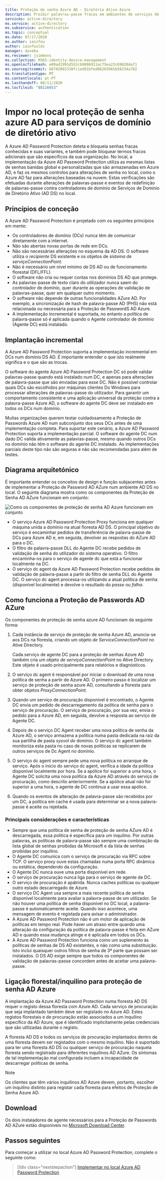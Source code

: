 ```yaml
---
title: Proteção de senha Azure AD - Diretório Ativo Azure
description: Proibir palavras-passe fracas em ambientes de serviços de domínio de diretório ativo no local utilizando a proteção de senha ad Ad Azure
services: active-directory
ms.service: active-directory
ms.subservice: authentication
ms.topic: conceptual
ms.date: 07/17/2020
ms.author: iainfou
author: iainfoulds
manager: daveba
ms.reviewer: jsimmons
ms.collection: M365-identity-device-management
ms.openlocfilehash: e09ad2991d552cb9886911ac75ea23c690204a71
ms.sourcegitcommit: b8702065338fc1ed81bfed082650b5b58234a702
ms.translationtype: MT
ms.contentlocale: pt-PT
ms.lasthandoff: 08/11/2020
ms.locfileid: "88116653"
---
```

# <a name="enforce-on-premises-azure-ad-password-protection-for-active-directory-domain-services"></a>Impor no local proteção de senha azure AD para serviços de domínio de diretório ativo

A Azure AD Password Protection deteta e bloqueia senhas fracas conhecidas e suas variantes, e também pode bloquear termos fracos adicionais que são específicos da sua organização. No local, a implementação da Azure AD Password Protection utiliza as mesmas listas de senhas banidas global e personalizadas que são armazenadas em Azure AD, e faz os mesmos controlos para alterações de senha no local, como o Azure AD faz para alterações baseadas na nuvem. Estas verificações são efetuadas durante alterações de palavras-passe e eventos de redefinição de palavras-passe contra controladores de domínio de Serviços de Domínio de Diretório Ativo (AD DS) no local.

## <a name="design-principles"></a>Princípios de conceção

A Azure AD Password Protection é projetado com os seguintes princípios em mente:

* Os controladores de domínio (DCs) nunca têm de comunicar diretamente com a internet.
* Não são abertas novas portas de rede em DCs.
* Não são necessárias alterações no esquema da AD DS. O software utiliza o *recipiente* DS existente e os objetos de *sistema de serviçoConnectionPoint.*
* Não é necessário um nível mínimo de DS AD ou de funcionamento florestal (DFL/FFL).
* O software não cria ou requer contas nos domínios DS AD que protege.
* As palavras-passe de texto claro do utilizador nunca saem do controlador de domínio, quer durante as operações de validação de palavras-passe, quer em qualquer outro momento.
* O software não depende de outras funcionalidades AZure AD. Por exemplo, a sincronização de hash de palavra-passe AD (PHS) não está relacionada ou necessária para a Proteção de PasswordS AD Azure.
* A implementação incremental é suportada, no entanto a política de palavra-passe só é aplicada quando o Agente controlador de domínio (Agente DC) está instalado.

## <a name="incremental-deployment"></a>Implantação incremental

A Azure AD Password Protection suporta a implementação incremental em DCs num domínio DS AD. É importante entender o que isto realmente significa e o que são as trocas.

O software do agente Azure AD Password Protection DC só pode validar palavras-passe quando está instalado num DC, e apenas para alterações de palavra-passe que são enviadas para esse DC. Não é possível controlar quais DCs são escolhidos por máquinas clientes Do Windows para processar alterações de palavras-passe do utilizador. Para garantir um comportamento consistente e uma aplicação universal da proteção contra a palavra-passe Azure AD, o software do agente DC deve ser instalado em todos os DCs num domínio.

Muitas organizações querem testar cuidadosamente a Proteção de Passwords Azure AD num subconjunto dos seus DCs antes de uma implementação completa. Para suportar este cenário, a Azure AD Password Protection suporta a implementação parcial. O software do agente DC num dado DC valida ativamente as palavras-passe, mesmo quando outros DCs no domínio não têm o software do agente DC instalado. As implementações parciais deste tipo não são seguras e não são recomendadas para além de testes.

## <a name="architectural-diagram"></a>Diagrama arquitetónico

É importante entender os conceitos de design e função subjacentes antes de implementar a Proteção de Password AD AZure num ambiente AD DS no local. O seguinte diagrama mostra como os componentes da Proteção de Senha AD AZure funcionam em conjunto:

![Como os componentes de proteção de senha AD Azure funcionam em conjunto](./media/concept-password-ban-bad-on-premises/azure-ad-password-protection.png)

* O serviço Azure AD Password Protection Proxy funciona em qualquer máquina unida a domínio na atual floresta AD DS. O principal objetivo do serviço é encaminhar pedidos de transferência de palavra-passe de DCs para Azure AD e, em seguida, devolver as respostas do AZure AD para o DC.
* O filtro de palavra-passe DLL do Agente DC recebe pedidos de validação de senha do utilizador do sistema operativo. O filtro encaminha-os para o serviço de agente dc que está a funcionar localmente na DC.
* O serviço dc agent da Azure AD Password Protection recebe pedidos de validação de palavra-passe a partir do filtro de senha DLL do Agente DC. O serviço dc agent processa-os utilizando a atual política de senha (disponível localmente) e devolve o resultado do *passe* ou *falha*.

## <a name="how-azure-ad-password-protection-works"></a>Como funciona a Proteção de Passwords AD AZure

Os componentes de proteção de senha azure AD funcionam da seguinte forma:

1. Cada instância de serviço de proteção de senha Azure AD, anuncia-se aos DCs na floresta, criando um objeto *de ServiceConnectionPoint* no Ative Directory.

    Cada serviço de agente DC para a proteção de senhas Azure AD também cria um objeto *de serviçoConnectionPoint* no Ative Directory. Este objeto é usado principalmente para relatórios e diagnósticos.

1. O serviço dc agent é responsável por iniciar o download de uma nova política de senha a partir de Azure AD. O primeiro passo é localizar um serviço de proteção de senha azure AD, consultando a floresta para obter objetos *ProxyConnectionPoint.*

1. Quando um serviço de procuração disponível é encontrado, o Agente DC envia um pedido de descarregamento da política de senha para o serviço de procuração. O serviço de procuração, por sua vez, envia o pedido para a Azure AD, em seguida, devolve a resposta ao serviço de Agente DC.

1. Depois de o serviço DC Agent receber uma nova política de senha da Azure AD, o serviço armazena a política numa pasta dedicada na raiz da sua partilha de pasta *sysvol de* domínio. O serviço dc agent também monitoriza esta pasta no caso de novas políticas se replicarem de outros serviços de Dc Agent no domínio.

1. O serviço dc agent sempre pede uma nova política no arranque de serviço. Após o início do serviço dc agent, verifica a idade da política disponível localmente por hora. Se a apólice for superior a uma hora, o Agente DC solicita uma nova política da Azure AD através do serviço de procuração, como descrito anteriormente. Se a apólice atual não for superior a uma hora, o agente de DC continua a usar essa apólice.

1. Quando os eventos de alteração de palavra-passe são recebidos por um DC, a política em cache é usada para determinar se a nova palavra-passe é aceite ou rejeitada.

### <a name="key-considerations-and-features"></a>Principais considerações e características

* Sempre que uma política de senha de proteção de senha AZure AD é descarregada, essa política é específica para um inquilino. Por outras palavras, as políticas de palavra-passe são sempre uma combinação da lista global de senhas proibidas da Microsoft e da lista de senhas proibidas por inquilino.
* O Agente DC comunica com o serviço de procuração via RPC sobre TCP. O serviço proxy ouve estas chamadas numa porta RPC dinâmica ou estática, dependendo da configuração.
* O Agente DC nunca ouve uma porta disponível em rede.
* O serviço de procuração nunca liga para o serviço de agente de DC.
* O serviço de procuração é apátrida. Nunca caches políticas ou qualquer outro estado descarregado de Azure.
* O serviço DC Agent usa sempre a mais recente política de senha disponível localmente para avaliar a palavra-passe de um utilizador. Se não houver uma política de senha disponível no DC local, a palavra-passe é automaticamente aceite. Quando isso acontece, uma mensagem de evento é registada para avisar o administrador.
* A Azure AD Password Protection não é um motor de aplicação de políticas em tempo real. Pode haver um atraso entre quando uma alteração da configuração da política de palavra-passe é feita em AZure AD e quando essa mudança atinge e é aplicada em todos os DCs.
* A Azure AD Password Protection funciona como um suplemento às políticas de senhas de DS AD existentes, e não como uma substituição. Isto inclui quaisquer outros filtros de senha de 3ª parte que possam ser instalados. O DS AD exige sempre que todos os componentes de validação de palavras-passe concordem antes de aceitar uma palavra-passe.

## <a name="forest--tenant-binding-for-azure-ad-password-protection"></a>Ligação florestal/inquilino para proteção de senha AD Azure

A implantação da Azure AD Password Protection numa floresta AD DS requer o registo dessa floresta com Azure AD. Cada serviço de procuração que seja implantado também deve ser registado no Azure AD. Estes registos florestais e de procuração estão associados a um inquilino específico da AD Azure, que é identificado implicitamente pelas credenciais que são utilizadas durante o registo.

A floresta AD DS e todos os serviços de procuração implantados dentro de uma floresta devem ser registados com o mesmo inquilino. Não é suportado para ter uma floresta AD DS ou qualquer serviço de procuração naquela floresta sendo registrado para diferentes inquilinos AD AZure. Os sintomas de tal implementação mal configurada incluem a incapacidade de descarregar políticas de senha.

> [!NOTE]
> Os clientes que têm vários inquilinos AD Azure devem, portanto, escolher um inquilino distinto para registar cada floresta para efeitos de Proteção de Senha Azure AD.

## <a name="download"></a>Download

Os dois instaladores de agente necessários para a Proteção de Passwords AD AZure estão disponíveis no [Microsoft Download Center](https://www.microsoft.com/download/details.aspx?id=57071).

## <a name="next-steps"></a>Passos seguintes

Para começar a utilizar no local Azure AD Password Protection, complete o seguinte como:

> [!div class="nextstepaction"]
> [Implementar no local Azure AD Password Protection](howto-password-ban-bad-on-premises-deploy.md)
